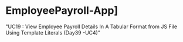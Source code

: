 # EmployeePayroll-App]

"UC19 : View Employee Payroll Details In A Tabular Format from JS File Using Template Literals (Day39 -UC4)"
